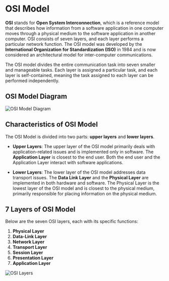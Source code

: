 # OSI Model

**OSI** stands for **Open System Interconnection**, which is a reference model that describes how information from a software application in one computer moves through a physical medium to the software application in another computer. OSI consists of seven layers, and each layer performs a particular network function. The OSI model was developed by the **International Organization for Standardization (ISO)** in 1984 and is now considered an architectural model for inter-computer communications.

The OSI model divides the entire communication task into seven smaller and manageable tasks. Each layer is assigned a particular task, and each layer is self-contained, meaning the task assigned to each layer can be performed independently.

## OSI Model Diagram

![OSI Model Diagram](https://images.javatpoint.com/tutorial/computer-network/images/osi-model.png)


## Characteristics of OSI Model

The OSI Model is divided into two parts: **upper layers** and **lower layers**.

- **Upper Layers**: The upper layer of the OSI model primarily deals with application-related issues and is implemented only in software. The **Application Layer** is closest to the end user. Both the end user and the Application Layer interact with software applications.
  
- **Lower Layers**: The lower layer of the OSI model addresses data transport issues. The **Data Link Layer** and the **Physical Layer** are implemented in both hardware and software. The Physical Layer is the lowest layer of the OSI model and is closest to the physical medium, primarily responsible for placing information on the physical medium.

## 7 Layers of OSI Model

Below are the seven OSI layers, each with its specific functions:

1. **Physical Layer**
2. **Data-Link Layer**
3. **Network Layer**
4. **Transport Layer**
5. **Session Layer**
6. **Presentation Layer**
7. **Application Layer**

![OSI Layers](https://images.javatpoint.com/tutorial/computer-network/images/osi-model2.png)

